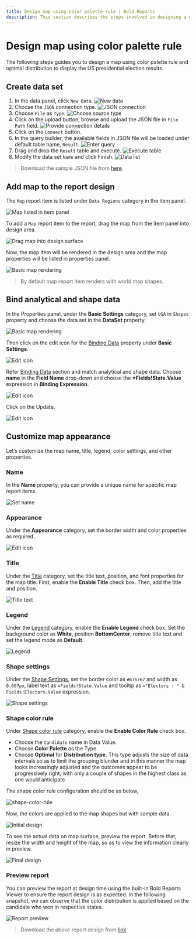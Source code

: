 ```yaml
---
title: Design map using color palette rule | Bold Reports
description: This section describes the steps involved in designing a map using color palette rule and optimal distribution type.
---
```


# Design map using color palette rule

The following steps guides you to design a map using color palette rule and optimal distribution to display the US presidential election results.

## Create data set

1. In the data panel, click `New Data`.
![New data](/static/assets/on-premise/images/report-designer/report-items/map/color-palette-use-case/new-data.png)
2. Choose the `JSON` connection type.
![JSON connection](/static/assets/on-premise/images/report-designer/report-items/map/color-palette-use-case/sql-connection.png)
3. Choose `File` as `Type`.
![Choose source type](/static/assets/on-premise/images/report-designer/report-items/map/color-palette-use-case/type.png)
4. Click on the upload button, browse and upload the JSON file in `File Path` field.
![Provide connection details](/static/assets/on-premise/images/report-designer/report-items/map/color-palette-use-case/connection-details.png)
5. Click on the `Connect` button.
6. In the query builder, the available fields in JSON file will be loaded under default table name, `Result`.
![Enter query](/static/assets/on-premise/images/report-designer/report-items/map/color-palette-use-case/query-designer.png)
7. Drag and drop the `Result` table and execute.
![Execute table](/static/assets/on-premise/images/report-designer/report-items/map/color-palette-use-case/execute-query.png)
8. Modify the data set `Name` and click Finish.
![Data list](/static/assets/on-premise/images/report-designer/report-items/map/color-palette-use-case/data-list.png)

> Download the sample JSON file from [here](https://www.syncfusion.com/downloads/support/directtrac/general/ze/US-presidential-election-JSON429439438).

## Add map to the report design

The `Map` report item is listed under `Data Regions` category in the item panel.

![Map listed in item panel](/static/assets/on-premise/images/report-designer/report-items/map/color-palette-use-case/map-listed-in-item-panel.png)

To add a `Map` report item to the report, drag the map from the item panel into design area.

![Drag map into design surface](/static/assets/on-premise/images/report-designer/report-items/map/color-palette-use-case/drag-map-item.png)

Now, the map item will be rendered in the design area and the map properties will be listed in properties panel.

![Basic map rendering](/static/assets/on-premise/images/report-designer/report-items/map/color-palette-use-case/initial-map-rendering.png)

> By default map report item renders with world map shapes.

## Bind analytical and shape data

In the Properties panel, under the **Basic Settings** category, set `USA` in `Shapes` property and choose the data set in the **DataSet** property.

![Basic map rendering](/static/assets/on-premise/images/report-designer/report-items/map/color-palette-use-case/assign-data.png)

Then click on the edit icon for the [Binding Data](./../../../../report-items/map/binding-data/) property under **Basic Settings**.

![Edit icon](/static/assets/on-premise/images/report-designer/report-items/map/color-palette-use-case/binding-data-edit-icon.png)

Refer [Binding Data](./../../../../report-items/map/binding-data/) section and match analytical and shape data. Choose **name** in the **Field Name** drop-down and choose the **=Fields!State.Value** expression in **Binding Expression**.

![Edit icon](/static/assets/on-premise/images/report-designer/report-items/map/color-palette-use-case/match-field.png)

Click on the Update.

![Edit icon](/static/assets/on-premise/images/report-designer/report-items/map/color-palette-use-case/set-binding-fields.png)

## Customize map appearance

Let’s customize the map name, title, legend, color settings, and other properties.

### Name

In the **Name** property, you can provide a unique name for specific map report items.

![Set name](/static/assets/on-premise/images/report-designer/report-items/map/color-palette-use-case/set-name.png)

### Appearance

Under the **Appearance** category, set the border width and color properties as required.

![Edit icon](/static/assets/on-premise/images/report-designer/report-items/map/color-palette-use-case/border.png)

### Title

Under the [Title](./../../../../report-items/map/properties/#title) category, set the title text, position, and font properties for the map title. First, enable the **Enable Title** check box. Then, add the title and position.

![Title text](/static/assets/on-premise/images/report-designer/report-items/map/color-palette-use-case/title.png)

### Legend

Under the [Legend](./../../../../report-items/map/properties/#legend) category, enable the **Enable Legend** check box. Set the background color as **White**, position **BottomCenter**, remove title text and set the legend mode as **Default**.

![Legend](/static/assets/on-premise/images/report-designer/report-items/map/color-palette-use-case/legend.png)

### Shape settings

Under the [Shape Settings](./../../../../report-items/map/shape-settings/), set the border color as `#676767` and width as `0.667px`, label text as `=Fields!State.Value` and tooltip as `="Electors : " & Fields!Electors.Value` expression.

![Shape settings](/static/assets/on-premise/images/report-designer/report-items/map/color-palette-use-case/shape-settings.png)

### Shape color rule

Under [Shape color rule](./../../../../report-items/map/shape-color-rule/) category, enable the **Enable Color Rule** check box.

* Choose the `Candidate` name in Data Value.
* Choose **Color Palette** as the Type.
* Choose **Optimal** for **Distribution type**. This type adjusts the size of data intervals so as to limit the grouping blunder and in this manner the map looks increasingly adjusted and the outcomes appear to be progressively right, with only a couple of shapes in the highest class as one would anticipate.

The shape color rule configuration should be as below,

![shape-color-rule](/static/assets/on-premise/images/report-designer/report-items/map/color-palette-use-case/shape-color-rule.png)

Now, the colors are applied to the map shapes but with sample data.

![Initial design](/static/assets/on-premise/images/report-designer/report-items/map/color-palette-use-case/initial-design.png)

To see the actual data on map surface, preview the report. Before that, resize the width and height of the map, so as to view the information clearly in preview.

![Final design](/static/assets/on-premise/images/report-designer/report-items/map/color-palette-use-case/final-design.png)

### Preview report

You can preview the report at design time using the built-in Bold Reports Viewer to ensure the report design is as expected. In the following snapshot, we can observe that the color distribution is applied based on the candidate who won in respective states.

![Report preview](/static/assets/on-premise/images/report-designer/report-items/map/color-palette-use-case/preview.png)

> Download the above report design from [link](https://www.syncfusion.com/downloads/support/directtrac/general/ze/ElectionResultByRegion-1678056232).